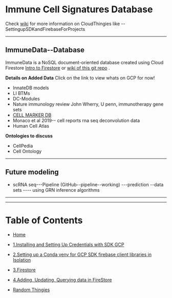 # Immune Cell Signatures Database

Check [wiki](https://github.com/amnahsiddiqa/GCPFirebase_ImmuneCellSignaturesDatabase/wiki) for more information 
on CloudThingies like --SettingupSDKandFirebaseForProjects
***
## ImmuneData--Database
ImmuneData is a NoSQL document-oriented database created using Cloud Firestore [Intro to Firestore](https://firebase.google.com/docs/firestore) or [wiki of this git repo](https://github.com/amnahsiddiqa/GCPFirebase_ImmuneCellSignaturesDatabase/wiki/3.Firestore) .

**Details on Added Data**
Click on the link to view whats on GCP for now!
* InnateDB models
* LI BTMs
* DC-Modules
* Nature immunology review John Wherry, U penn,  immunotherapy gene sets
* [CELL MARKER DB](https://github.com/amnahsiddiqa/GCPFirebase_ImmuneCellSignaturesDatabase/wiki/CellMarker_Data)
* Monaco et al 2019-- cell reports rna seq deconvolution data
* Human Cell Atlas

**Ontologies to discuss**

* CellPedia
* Cell Ontology

***
## Future modeling

*  scRNA seq---Pipeline (GitHub--pipeline--working) ---prediction --data sets ---- using GRN inference algorithms 

***

***
# Table of Contents
* [Home](https://github.com/amnahsiddiqa/GCPFirebase_ImmuneCellSignaturesDatabase/wiki)

* [1.Installing and Setting Up Credentials with SDK GCP](https://github.com/amnahsiddiqa/GCPFirebase_ImmuneCellSignaturesDatabase/wiki/1.Installing-and-Setting-Up-Credentials-with-SDK-GCP)

* [2.Setting up a Conda venv for GCP SDK firebase client libraries in Isolation](https://github.com/amnahsiddiqa/GCPFirebase_ImmuneCellSignaturesDatabase/wiki/2.Setting-up-a-Conda-venv-for-GCP-SDK-firebase-client-libraries-in-Isolation)

* [3.Firestore](https://github.com/amnahsiddiqa/GCPFirebase_ImmuneCellSignaturesDatabase/wiki/3.Firestore)

* [4.Adding, Updating, Querying data in FireStore](https://github.com/amnahsiddiqa/GCPFirebase_ImmuneCellSignaturesDatabase/wiki/4.Adding,-Updating,-Querying-data-in-FireStore)

* [Random Thingies](https://github.com/amnahsiddiqa/GCPFirebase_ImmuneCellSignaturesDatabase/wiki/Random-Thingies)

